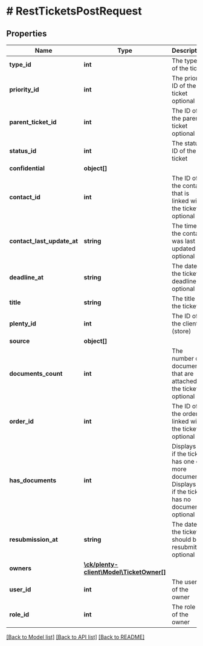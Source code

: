 # # RestTicketsPostRequest

## Properties

Name | Type | Description | Notes
------------ | ------------- | ------------- | -------------
**type_id** | **int** | The type ID of the ticket |
**priority_id** | **int** | The priority ID of the ticket optional | [optional]
**parent_ticket_id** | **int** | The ID of the parent ticket optional | [optional]
**status_id** | **int** | The status ID of the ticket |
**confidential** | **object[]** |  | [optional]
**contact_id** | **int** | The ID of the contact that is linked with the ticket optional | [optional]
**contact_last_update_at** | **string** | The time the contact was last updated optional | [optional]
**deadline_at** | **string** | The date of the ticket deadline optional | [optional]
**title** | **string** | The title of the ticket |
**plenty_id** | **int** | The ID of the client (store) |
**source** | **object[]** |  |
**documents_count** | **int** | The number of documents that are attached to the ticket optional | [optional]
**order_id** | **int** | The ID of the order linked with the ticket optional | [optional]
**has_documents** | **int** | Displays 1 if the ticket has one or more documents. Displays 0 if the ticket has no document. optional | [optional]
**resubmission_at** | **string** | The date the ticket should be resubmitted optional | [optional]
**owners** | [**\ck/plenty-client\Model\TicketOwner[]**](TicketOwner.md) |  |
**user_id** | **int** | The user ID of the owner |
**role_id** | **int** | The role ID of the owner |

[[Back to Model list]](../../README.md#models) [[Back to API list]](../../README.md#endpoints) [[Back to README]](../../README.md)
